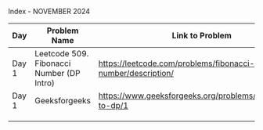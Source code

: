 Index - NOVEMBER 2024

| Day   | Problem Name                              | Link to Problem                                             | Notes |
| ----- | ----------------------------------------- | ----------------------------------------------------------- | ----- |
| Day 1 | Leetcode 509. Fibonacci Number (DP Intro) | https://leetcode.com/problems/fibonacci-number/description/ | -     |
| Day 1 | Geeksforgeeks                             | https://www.geeksforgeeks.org/problems/introduction-to-dp/1 | -     |
|       |                                           |                                                             |       |
|       |                                           |                                                             |       |
|       |                                           |                                                             |       |

